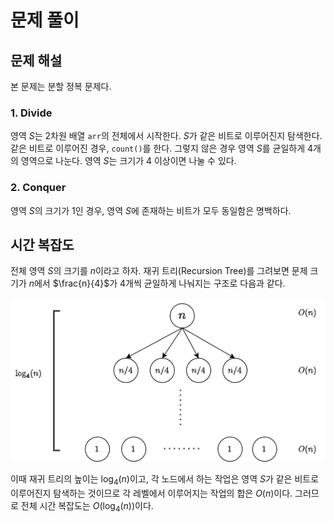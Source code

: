 # 문제 풀이

## 문제 해설

본 문제는 분할 정복 문제다.

### 1. Divide

영역 $S$는 2차원 배열 `arr`의 전체에서 시작한다. $S$가 같은 비트로 이루어진지 탐색한다. 같은 비트로 이루어진 경우, `count()`를 한다. 그렇지 않은 경우 영역 $S$를 균일하게 4개의 영역으로 나눈다. 영역 $S$는 크기가 4 이상이면 나눌 수 있다.

### 2. Conquer

영역 $S$의 크기가 1인 경우, 영역 $S$에 존재하는 비트가 모두 동일함은 명백하다.

## 시간 복잡도

전체 영역 $S$의 크기를 $n$이라고 하자. 재귀 트리(Recursion Tree)를 그려보면 문제 크기가 $n$에서 $\frac{n}{4}$가 4개씩 균일하게 나눠지는 구조로 다음과 같다.

![recursion tree](./recursion_tree.png)

이때 재귀 트리의 높이는 $\log_4(n)$이고, 각 노드에서 하는 작업은 영역 $S$가 같은 비트로 이루어진지 탐색하는 것이므로 각 레벨에서 이루어지는 작업의 합은 $O(n)$이다. 그러므로 전체 시간 복잡도는 $O(\log_4(n))$이다.